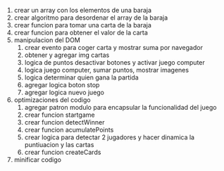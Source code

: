 1. crear un array con los elementos de una baraja
2. crear algoritmo para desordenar el array de la baraja
3. crear funcion para tomar una carta de la baraja
4. crear funcion para obtener el valor de la carta
5. manipulacion del DOM
   1. crear evento para coger carta y mostrar suma por navegador
   2. obtener y agregar img cartas
   3. logica de puntos desactivar botones y activar juego computer
   4. logica juego computer, sumar puntos, mostrar imagenes
   5. logica determinar quien gana la partida
   6. agregar logica boton stop
   7. agregar logica nuevo juego
6. optimizaciones del codigo
   1. agregar patron modulo para encapsular la funcionalidad del juego
   2. crear funcion startgame
   3. crear funcion detectWinner
   4. crear funcion acumulatePoints
   5. crear logica para detectar 2 jugadores y hacer dinamica la puntiuacion y las cartas
   6. crear funcion createCards
7. minificar codigo
